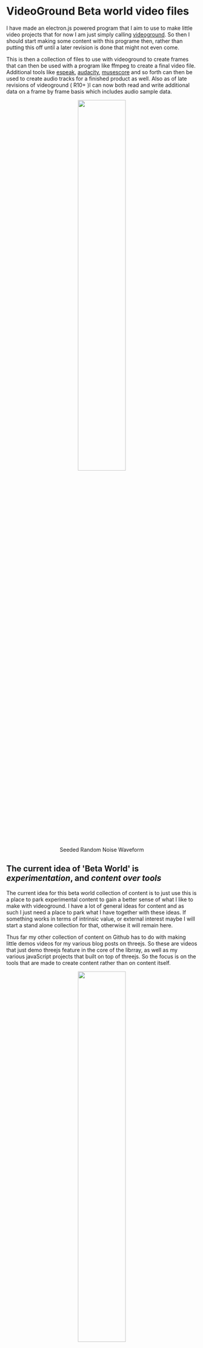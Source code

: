 # VideoGround Beta world video files

I have made an electron.js powered program that I aim to use to make little video projects that for now I am just simply calling [videoground](https://github.com/dustinpfister/videoground). So then I should start making some content with this programe then, rather than putting this off until a later revision is done that might not even come.

This is then a collection of files to use with videoground to create frames that can then be used with a program like ffmpeg to create a final video file. Additional tools like [espeak](https://en.wikipedia.org/wiki/ESpeak), [audacity](https://en.wikipedia.org/wiki/Audacity_%28audio_editor%29), [musescore](https://en.wikipedia.org/wiki/MuseScore) and so forth can then be used to create audio tracks for a finished product as well. Also as of late revisions of videoground \( R10+ \)I can now both read and write additional data on a frame by frame basis which includes audio sample data.


<div align="center">
    <a href="https://www.youtube.com/watch?v=zI2Ou8bq_Eo">
        <img src="https://img.youtube.com/vi/zI2Ou8bq_Eo/0.jpg" style="width:50%;">
    </a><br>
    <p>
        Seeded Random Noise Waveform
    </p>
</div>


## The current idea of 'Beta World' is *experimentation*, and *content over tools*

The current idea for this beta world collection of content is to just use this is a place to park experimental content to gain a better sense of what I like to make with videoground. I have a lot of general ideas for content and as such I just need a place to park what I have together with these ideas. If something works in terms of intrinsic value, or external interest maybe I will start a stand alone collection for that, otherwise it will remain here.

Thus far my other collection of content on Github has to do with making little demos videos for my various blog posts on threejs. So these are videos that just demo threejs feature in the core of the librray, as well as my various javaScript projects that built on top of threejs. So the focus is on the tools that are made to create content rather than on content itself.

<div align="center">
    <a href="https://www.youtube.com/watch?v=67j1q73byqc">
        <img src="https://img.youtube.com/vi/67j1q73byqc/0.jpg" style="width:50%;">
    </a><br>
    <p>
        Frink 4
    </p>
</div>

## The Original general idea of 'Beta World'

The term Beta is a reference to Beta Software, so in other words the Beta World is a world that is feature complete, but will contain a lot of problems, or for on reason or another does not feel like a finished product. 

The original idea for beta world was to make a series of skit like videos where there are just two characters, 'guy1', and 'guy2' and a world of objects in which they can interact with. All of the various assets should be in place when I start the very first video, and each video would just be another project where I am just playing around with assets that are all ready in place. 

However I have found that idea was a little overambitious, and I am now thinking that I will be treating beta word as just a general collection of video content in which I am experimenting with a bunch of different ideas in which the original idea is just one of.
